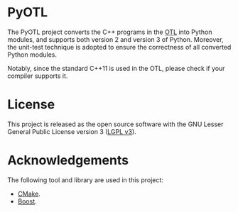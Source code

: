 # PyOTL

The PyOTL project converts the C++ programs in the [OTL](https://github.com/O-T-L/OTL) into Python modules, and supports both version 2 and version 3 of Python. Moreover, the unit-test technique is adopted to ensure the correctness of all converted Python modules.

Notably, since the standard C++11 is used in the OTL, please check if your compiler supports it.

# License

This project is released as the open source software with the GNU Lesser General Public License version 3 ([LGPL v3](http://www.gnu.org/licenses/lgpl-3.0.html)).

# Acknowledgements

The following tool and library are used in this project:

* [CMake](http://www.cmake.org).
* [Boost](http://www.boost.org).